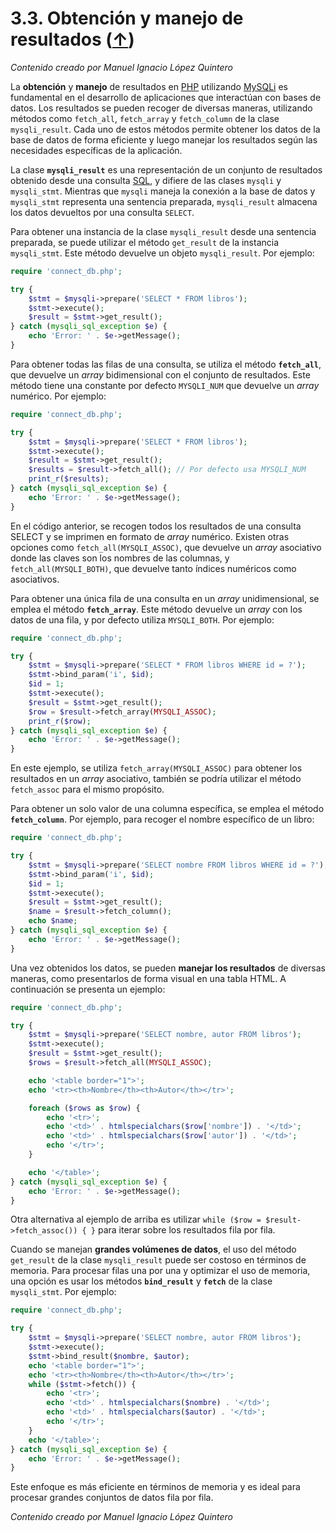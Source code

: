 # 3.3. Obtención y manejo de resultados ([↑](README.md))

_Contenido creado por Manuel Ignacio López Quintero_

La **obtención** y **manejo** de resultados en [PHP](#t13c87afa-65be-8fe9-4aa2-a3d7007c6de1) utilizando [MySQLi](#te705f1ea-487f-9c35-a67a-637c7254d6ce) es fundamental en el desarrollo de aplicaciones que interactúan con bases de datos. Los resultados se pueden recoger de diversas maneras, utilizando métodos como `fetch_all`, `fetch_array` y `fetch_column` de la clase `mysqli_result`. Cada uno de estos métodos permite obtener los datos de la base de datos de forma eficiente y luego manejar los resultados según las necesidades específicas de la aplicación.

La clase **`mysqli_result`** es una representación de un conjunto de resultados obtenido desde una consulta [SQL](#ta8675603-d3b1-715e-7cf6-e45648690711), y difiere de las clases `mysqli` y `mysqli_stmt`. Mientras que `mysqli` maneja la conexión a la base de datos y `mysqli_stmt` representa una sentencia preparada, `mysqli_result` almacena los datos devueltos por una consulta `SELECT`.

Para obtener una instancia de la clase `mysqli_result` desde una sentencia preparada, se puede utilizar el método `get_result` de la instancia `mysqli_stmt`. Este método devuelve un objeto `mysqli_result`. Por ejemplo:

```php
require 'connect_db.php';

try {
    $stmt = $mysqli->prepare('SELECT * FROM libros');
    $stmt->execute();
    $result = $stmt->get_result();
} catch (mysqli_sql_exception $e) {
    echo 'Error: ' . $e->getMessage();
}
```

Para obtener todas las filas de una consulta, se utiliza el método **`fetch_all`**, que devuelve un *array* bidimensional con el conjunto de resultados. Este método tiene una constante por defecto `MYSQLI_NUM` que devuelve un *array* numérico. Por ejemplo:

```php
require 'connect_db.php';

try {
    $stmt = $mysqli->prepare('SELECT * FROM libros');
    $stmt->execute();
    $result = $stmt->get_result();
    $results = $result->fetch_all(); // Por defecto usa MYSQLI_NUM
    print_r($results);
} catch (mysqli_sql_exception $e) {
    echo 'Error: ' . $e->getMessage();
}
```

En el código anterior, se recogen todos los resultados de una consulta SELECT y se imprimen en formato de *array* numérico. Existen otras opciones como `fetch_all(MYSQLI_ASSOC)`, que devuelve un *array* asociativo donde las claves son los nombres de las columnas, y `fetch_all(MYSQLI_BOTH)`, que devuelve tanto índices numéricos como asociativos.

Para obtener una única fila de una consulta en un *array* unidimensional, se emplea el método **`fetch_array`**. Este método devuelve un *array* con los datos de una fila, y por defecto utiliza `MYSQLI_BOTH`. Por ejemplo:

```php
require 'connect_db.php';

try {
    $stmt = $mysqli->prepare('SELECT * FROM libros WHERE id = ?');
    $stmt->bind_param('i', $id);
    $id = 1;
    $stmt->execute();
    $result = $stmt->get_result();
    $row = $result->fetch_array(MYSQLI_ASSOC);
    print_r($row);
} catch (mysqli_sql_exception $e) {
    echo 'Error: ' . $e->getMessage();
}
```

En este ejemplo, se utiliza `fetch_array(MYSQLI_ASSOC)` para obtener los resultados en un *array* asociativo, también se podría utilizar el método `fetch_assoc` para el mismo propósito.

Para obtener un solo valor de una columna específica, se emplea el método **`fetch_column`**. Por ejemplo, para recoger el nombre específico de un libro:

```php
require 'connect_db.php';

try {
    $stmt = $mysqli->prepare('SELECT nombre FROM libros WHERE id = ?');
    $stmt->bind_param('i', $id);
    $id = 1;
    $stmt->execute();
    $result = $stmt->get_result();
    $name = $result->fetch_column();
    echo $name;
} catch (mysqli_sql_exception $e) {
    echo 'Error: ' . $e->getMessage();
}
```

Una vez obtenidos los datos, se pueden **manejar los resultados** de diversas maneras, como presentarlos de forma visual en una tabla HTML. A continuación se presenta un ejemplo:

```php
require 'connect_db.php';

try {
    $stmt = $mysqli->prepare('SELECT nombre, autor FROM libros');
    $stmt->execute();
    $result = $stmt->get_result();
    $rows = $result->fetch_all(MYSQLI_ASSOC);

    echo '<table border="1">';
    echo '<tr><th>Nombre</th><th>Autor</th></tr>';

    foreach ($rows as $row) {
        echo '<tr>';
        echo '<td>' . htmlspecialchars($row['nombre']) . '</td>';
        echo '<td>' . htmlspecialchars($row['autor']) . '</td>';
        echo '</tr>';
    }

    echo '</table>';
} catch (mysqli_sql_exception $e) {
    echo 'Error: ' . $e->getMessage();
}
```

Otra alternativa al ejemplo de arriba es utilizar `while ($row = $result->fetch_assoc()) { }` para iterar sobre los resultados fila por fila.

Cuando se manejan **grandes volúmenes de datos**, el uso del método `get_result` de la clase `mysqli_result` puede ser costoso en términos de memoria. Para procesar filas una por una y optimizar el uso de memoria, una opción es usar los métodos **`bind_result`** y **`fetch`** de la clase `mysqli_stmt`. Por ejemplo:

```php
require 'connect_db.php';

try {
    $stmt = $mysqli->prepare('SELECT nombre, autor FROM libros');
    $stmt->execute();
    $stmt->bind_result($nombre, $autor);
    echo '<table border="1">';
    echo '<tr><th>Nombre</th><th>Autor</th></tr>';
    while ($stmt->fetch()) {
        echo '<tr>';
        echo '<td>' . htmlspecialchars($nombre) . '</td>';
        echo '<td>' . htmlspecialchars($autor) . '</td>';
        echo '</tr>';
    }
    echo '</table>';
} catch (mysqli_sql_exception $e) {
    echo 'Error: ' . $e->getMessage();
}
```

Este enfoque es más eficiente en términos de memoria y es ideal para procesar grandes conjuntos de datos fila por fila.

_Contenido creado por Manuel Ignacio López Quintero_
